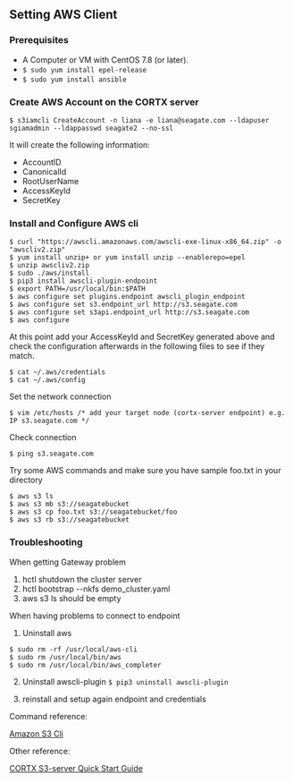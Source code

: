 ## Setting AWS Client


### Prerequisites

- A Computer or VM with CentOS 7.8 (or later).
- `$ sudo yum install epel-release`
- `$ sudo yum install ansible`


### Create AWS Account on the CORTX server

`$ s3iamcli CreateAccount -n liana -e liana@seagate.com --ldapuser sgiamadmin --ldappasswd seagate2 --no-ssl`

It will create the following information:
- AccountID
- CanonicalId
- RootUserName
- AccessKeyId
- SecretKey

### Install and Configure AWS cli
```
$ curl "https://awscli.amazonaws.com/awscli-exe-linux-x86_64.zip" -o "awscliv2.zip"
$ yum install unzip+ or yum install unzip --enablerepo=epel
$ unzip awscliv2.zip
$ sudo ./aws/install
$ pip3 install awscli-plugin-endpoint
$ export PATH=/usr/local/bin:$PATH
$ aws configure set plugins.endpoint awscli_plugin_endpoint
$ aws configure set s3.endpoint_url http://s3.seagate.com
$ aws configure set s3api.endpoint_url http://s3.seagate.com
$ aws configure
```
At this point add your AccessKeyId and SecretKey generated above and check the configuration afterwards in the following files to see if they match.
```
$ cat ~/.aws/credentials
$ cat ~/.aws/config
```

Set the network connection

`$ vim /etc/hosts /* add your target node (cortx-server endpoint) e.g. IP s3.seagate.com */`

Check connection

`$ ping s3.seagate.com`

Try some AWS commands and make sure you have sample foo.txt in your directory
```
$ aws s3 ls
$ aws s3 mb s3://seagatebucket
$ aws s3 cp foo.txt s3://seagatebucket/foo
$ aws s3 rb s3://seagatebucket
```

### Troubleshooting
When getting Gateway problem
1. hctl shutdown the cluster server
2. hctl bootstrap --nkfs demo_cluster.yaml
3. aws s3 ls should be empty

When having problems to connect to endpoint
1. Uninstall aws
```
$ sudo rm -rf /usr/local/aws-cli
$ sudo rm /usr/local/bin/aws
$ sudo rm /usr/local/bin/aws_completer
```
2. Uninstall awscli-plugin
`$ pip3 uninstall awscli-plugin`

3. reinstall and setup again endpoint and credentials

Command reference:

[Amazon S3 Cli](https://docs.aws.amazon.com/cli/latest/reference/s3/)

Other reference:
 
[CORTX S3-server Quick Start Guide](https://github.com/Seagate/cortx-s3server/blob/main/docs/CORTX-S3%20Server%20Quick%20Start%20Guide.md#14-test-your-build-using-s3-cli)

